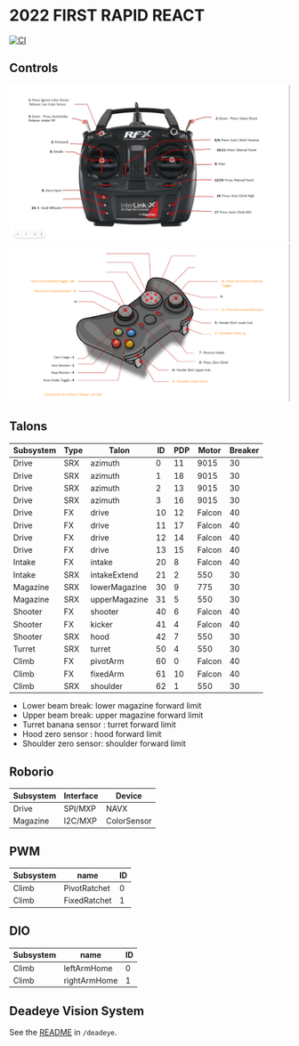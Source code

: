 # 2022 FIRST RAPID REACT

[![CI](https://github.com/strykeforce/rapidreact/actions/workflows/main.yml/badge.svg)](https://github.com/strykeforce/rapidreact/actions/workflows/main.yml)

## Controls

![driver](docs/driver-controls.png)
![operator](docs/operator-controls.png)

## Talons

| Subsystem | Type | Talon           | ID  | PDP | Motor  | Breaker |
| --------- | ---- | --------------- | --- | --- | ------ | ------- |
| Drive     | SRX  | azimuth         | 0   |  11 | 9015   |  30     |
| Drive     | SRX  | azimuth         | 1   |  18 | 9015   |  30     |
| Drive     | SRX  | azimuth         | 2   |  13 | 9015   |  30     |
| Drive     | SRX  | azimuth         | 3   |  16 | 9015   |  30     |
| Drive     | FX   | drive           | 10  |  12 | Falcon |  40     |
| Drive     | FX   | drive           | 11  |  17 | Falcon |  40     |
| Drive     | FX   | drive           | 12  |  14 | Falcon |  40     |
| Drive     | FX   | drive           | 13  |  15 | Falcon |  40     |
| Intake    | FX   | intake          | 20  |  8  | Falcon |  40     |
| Intake    | SRX  | intakeExtend    | 21  |  2  | 550    |  30     |
| Magazine  | SRX  | lowerMagazine   | 30  |  9  | 775    |  30     |
| Magazine  | SRX  | upperMagazine   | 31  |  5  | 550    |  30     |
| Shooter   | FX   | shooter         | 40  |  6  | Falcon |  40     |
| Shooter   | FX   | kicker          | 41  |  4  | Falcon |  40     |
| Shooter   | SRX  | hood            | 42  |  7  | 550    |  30     |
| Turret    | SRX  | turret          | 50  |  4  | 550    |  30     |
| Climb     | FX   | pivotArm        | 60  |  0  | Falcon |  40     |
| Climb     | FX   | fixedArm        | 61  |  10 | Falcon |  40     |
| Climb     | SRX  | shoulder        | 62  |  1  | 550    |  30     |

* Lower beam break: lower magazine forward limit
* Upper beam break: upper magazine forward limit
* Turret banana sensor : turret forward limit
* Hood zero sensor : hood forward limit
* Shoulder zero sensor: shoulder forward limit

## Roborio

| Subsystem | Interface | Device      |
| --------- | --------- | ----------- |
| Drive     | SPI/MXP   | NAVX        |
| Magazine  | I2C/MXP   | ColorSensor |

## PWM

| Subsystem | name         | ID |
| --------- | ------------ | -- |
| Climb     | PivotRatchet | 0  |
| Climb     | FixedRatchet | 1  |


## DIO
| Subsystem | name        | ID |
| --------- | ----------- | -- |
| Climb     | leftArmHome  | 0 |
| Climb     | rightArmHome | 1 |


## Deadeye Vision System
See the [README](./deadeye/README.md) in `/deadeye`.
